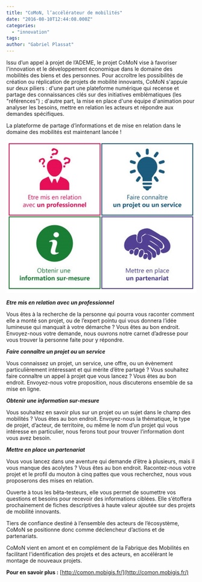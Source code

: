 ```yaml
---
title: "CoMoN, l’accélérateur de mobilités"
date: "2016-08-10T12:44:08.000Z"
categories: 
  - "innovation"
tags: 
author: "Gabriel Plassat"
---
```


Issu d’un appel à projet de l’ADEME, le projet CoMoN vise à favoriser l'innovation et le développement économique dans le domaine des mobilités des biens et des personnes. Pour accroître les possibilités de création ou réplication de projets de mobilité innovants, CoMoN s'appuie sur deux piliers : d'une part une plateforme numérique qui recense et partage des connaissances clés sur des initiatives emblématiques (les "références") ; d'autre part, la mise en place d'une équipe d'animation pour analyser les besoins, mettre en relation les acteurs et répondre aux demandes spécifiques.

La plateforme de partage d’informations et de mise en relation dans le domaine des mobilités est maintenant lancée !

![comon1](images/comon1.jpg)

**_Etre mis en relation avec un professionnel_**

Vous êtes à la recherche de la personne qui pourra vous raconter comment elle a monté son projet, ou de l’expert pointu qui vous donnera l’idée lumineuse qui manquait à votre démarche ? Vous êtes au bon endroit. Envoyez-nous votre demande, nous ouvrons notre carnet d’adresse pour vous trouver la personne faite pour y répondre.

**_Faire connaître un projet ou un service_**

Vous connaissez un projet, un service, une offre, ou un évènement particulièrement intéressant et qui mérite d’être partagé ? Vous souhaitez faire connaître un appel à projet que vous lancez ? Vous êtes au bon endroit. Envoyez-nous votre proposition, nous discuterons ensemble de sa mise en ligne.

**_Obtenir une information sur-mesure_**

Vous souhaitez en savoir plus sur un projet ou un sujet dans le champ des mobilités ? Vous êtes au bon endroit. Envoyez-nous la thématique, le type de projet, d’acteur, de territoire, ou même le nom d’un projet qui vous intéresse en particulier, nous ferons tout pour trouver l’information dont vous avez besoin.

**_Mettre en place un partenariat_**

Vous vous lancez dans une aventure qui demande d’être à plusieurs, mais il vous manque des acolytes ? Vous êtes au bon endroit. Racontez-nous votre projet et le profil du mouton à cinq pattes que vous recherchez, nous vous proposerons des mises en relation.

Ouverte à tous les bêta-testeurs, elle vous permet de soumettre vos questions et besoins pour recevoir des informations ciblées. Elle s’étoffera prochainement de fiches descriptives à haute valeur ajoutée sur des projets de mobilité innovants.

Tiers de confiance destiné à l’ensemble des acteurs de l’écosystème, CoMoN se positionne donc comme déclencheur d’actions et de partenariats.

CoMoN vient en amont et en complément de la Fabrique des Mobilités en facilitant l'identification des projets et des acteurs, en accélérant le montage de nouveaux projets.

**Pour en savoir plus :** [http://comon.mobigis.fr/](http://comon.mobigis.fr/)
